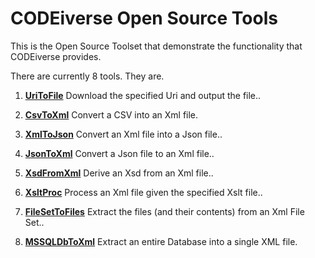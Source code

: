 
# CODEiverse Open Source Tools

This is the Open Source Toolset that demonstrate the functionality
that CODEiverse provides.

There are currently 8 tools.  They are.          
  1. **<a href="/codee42/CODEiverse-OST/blob/master/Docs/CommandLineTools/CLBCUriToFile.md">UriToFile</a>**
     Download the specified Uri and output the file..
 
  2. **<a href="/codee42/CODEiverse-OST/blob/master/Docs/CommandLineTools/CLBCCsvToXml.md">CsvToXml</a>**
     Convert a CSV into an Xml file.
 
  3. **<a href="/codee42/CODEiverse-OST/blob/master/Docs/CommandLineTools/CLBCXmlToJson.md">XmlToJson</a>**
     Convert an Xml file into a Json file..
 
  4. **<a href="/codee42/CODEiverse-OST/blob/master/Docs/CommandLineTools/CLBCJsonToXml.md">JsonToXml</a>**
     Convert a Json file to an Xml file..
 
  5. **<a href="/codee42/CODEiverse-OST/blob/master/Docs/CommandLineTools/CLBCXsdFromXml.md">XsdFromXml</a>**
     Derive an Xsd from an Xml file..
 
  6. **<a href="/codee42/CODEiverse-OST/blob/master/Docs/CommandLineTools/CLBCXsltProc.md">XsltProc</a>**
     Process an Xml file given the specified Xslt file..
 
  7. **<a href="/codee42/CODEiverse-OST/blob/master/Docs/CommandLineTools/CLBCFileSetToFiles.md">FileSetToFiles</a>**
     Extract the files (and their contents) from an Xml File Set..
 
  8. **<a href="/codee42/CODEiverse-OST/blob/master/Docs/CommandLineTools/CLBCMSSQLDbToXml.md">MSSQLDbToXml</a>**
     Extract an entire Database into a single XML file.
 
  